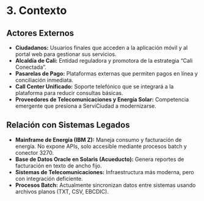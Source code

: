 # 3. Contexto

## Actores Externos

- **Ciudadanos:** Usuarios finales que acceden a la aplicación móvil y al portal web para gestionar sus servicios.  
- **Alcaldía de Cali:** Entidad reguladora y promotora de la estrategia “Cali Conectada”.  
- **Pasarelas de Pago:** Plataformas externas que permiten pagos en línea y conciliación inmediata.  
- **Call Center Unificado:** Soporte telefónico que se integrará a la plataforma para reducir consultas básicas.  
- **Proveedores de Telecomunicaciones y Energía Solar:** Competencia emergente que presiona a ServiCiudad a modernizarse.  

## Relación con Sistemas Legados

- **Mainframe de Energía (IBM Z):** Maneja consumo y facturación de energía. No expone APIs, solo accesible mediante procesos batch y conector 3270.  
- **Base de Datos Oracle en Solaris (Acueducto):** Genera reportes de facturación en texto de ancho fijo.  
- **Sistemas de Telecomunicaciones:** Infraestructura más moderna, pero con integración deficiente.  
- **Procesos Batch:** Actualmente sincronizan datos entre sistemas usando archivos planos (TXT, CSV, EBCDIC).
